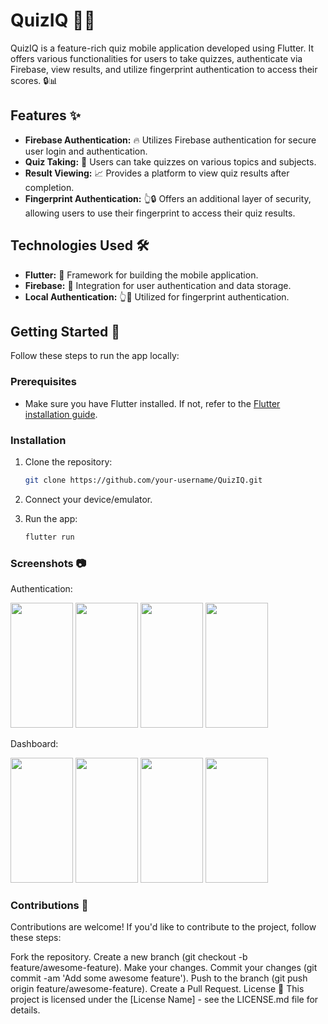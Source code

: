 # QuizIQ 🧠📱

QuizIQ is a feature-rich quiz mobile application developed using Flutter. It offers various functionalities for users to take quizzes, authenticate via Firebase, view results, and utilize fingerprint authentication to access their scores. 🔒📊

## Features ✨

- **Firebase Authentication:** 🔥 Utilizes Firebase authentication for secure user login and authentication.
- **Quiz Taking:** 📝 Users can take quizzes on various topics and subjects.
- **Result Viewing:** 📈 Provides a platform to view quiz results after completion.
- **Fingerprint Authentication:** 👆🔒 Offers an additional layer of security, allowing users to use their fingerprint to access their quiz results.

## Technologies Used 🛠️

- **Flutter:** 📱 Framework for building the mobile application.
- **Firebase:** 🔐 Integration for user authentication and data storage.
- **Local Authentication:** 👆🔑 Utilized for fingerprint authentication.

## Getting Started 🚀

Follow these steps to run the app locally:

### Prerequisites

- Make sure you have Flutter installed. If not, refer to the [Flutter installation guide](https://flutter.dev/docs/get-started/install).

### Installation

1. Clone the repository:

   ```bash
   git clone https://github.com/your-username/QuizIQ.git

2. Connect your device/emulator.
3. Run the app:
   ```bash
   flutter run

### Screenshots 📷
Authentication:

<img src="/assets/Screenshot/1.jpeg" width="100" height="200">  <img src="/assets/Screenshot/9.jpg" width="100" height="200">  <img src="/assets/Screenshot/3.jpeg" width="100" height="200">  <img src="/assets/Screenshot/4.jpeg" width="100" height="200">

Dashboard:

<img src="/assets/Screenshot/10.jpg" width="100" height="200">  <img src="/assets/Screenshot/6.jpg" width="100" height="200">   <img src="/assets/Screenshot/11.jpg" width="100" height="200">   <img src="/assets/Screenshot/8.jpg" width="100" height="200"> 

### Contributions 🤝
Contributions are welcome! If you'd like to contribute to the project, follow these steps:

Fork the repository.
Create a new branch (git checkout -b feature/awesome-feature).
Make your changes.
Commit your changes (git commit -am 'Add some awesome feature').
Push to the branch (git push origin feature/awesome-feature).
Create a Pull Request.
License 📜
This project is licensed under the [License Name] - see the LICENSE.md file for details.
